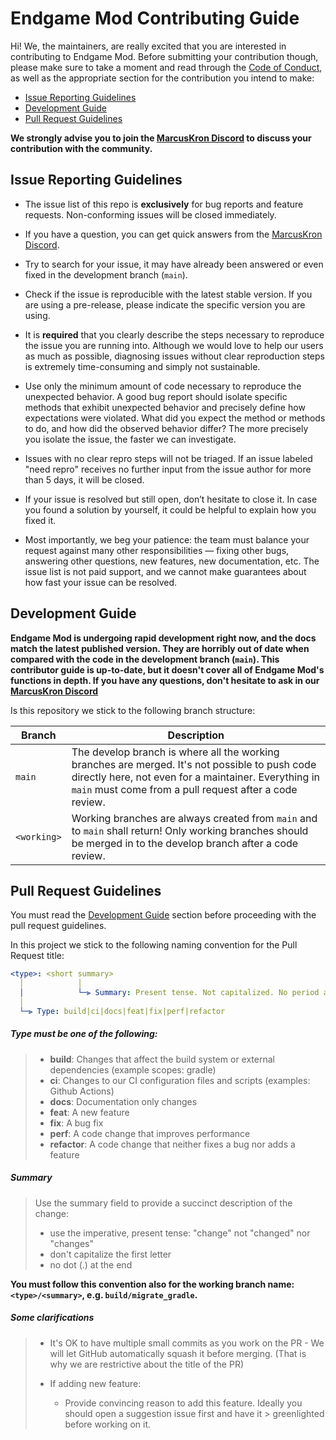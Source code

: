 # Endgame Mod Contributing Guide

Hi! We, the maintainers, are really excited that you are interested in contributing to Endgame Mod. Before submitting your
contribution though, please make sure to take a moment and read through the [Code of Conduct](CODE_OF_CONDUCT.md), as
well as the appropriate section for the contribution you intend to make:

- [Issue Reporting Guidelines](#issue-reporting-guidelines)
- [Development Guide](#development-guide)
- [Pull Request Guidelines](#pull-request-guidelines)

**We strongly advise you to join the [MarcusKron Discord](https://discord.gg/marcuskron) to discuss your contribution
with the community.**

## Issue Reporting Guidelines

- The issue list of this repo is **exclusively** for bug reports and feature requests. Non-conforming issues will be
  closed immediately.

- If you have a question, you can get quick answers from the [MarcusKron Discord](https://discord.gg/marcuskron).

- Try to search for your issue, it may have already been answered or even fixed in the development branch (`main`).

- Check if the issue is reproducible with the latest stable version. If you are using a pre-release, please
  indicate the specific version you are using.

- It is **required** that you clearly describe the steps necessary to reproduce the issue you are running into. Although
  we would love to help our users as much as possible, diagnosing issues without clear reproduction steps is extremely
  time-consuming and simply not sustainable.

- Use only the minimum amount of code necessary to reproduce the unexpected behavior. A good bug report should isolate
  specific methods that exhibit unexpected behavior and precisely define how expectations were violated. What did you
  expect the method or methods to do, and how did the observed behavior differ? The more precisely you isolate the
  issue, the faster we can investigate.

- Issues with no clear repro steps will not be triaged. If an issue labeled "need repro" receives no further input from
  the issue author for more than 5 days, it will be closed.

- If your issue is resolved but still open, don’t hesitate to close it. In case you found a solution by yourself, it
  could be helpful to explain how you fixed it.

- Most importantly, we beg your patience: the team must balance your request against many other responsibilities —
  fixing other bugs, answering other questions, new features, new documentation, etc. The issue list is not paid
  support, and we cannot make guarantees about how fast your issue can be resolved.

## Development Guide

**Endgame Mod is undergoing rapid development right now, and the docs match the latest published version. They
are horribly out of date when compared with the code in the development branch (`main`). This contributor guide is up-to-date, but it
doesn't cover all of Endgame Mod's functions in depth. If you have any questions, don't hesitate to ask in
our [MarcusKron Discord](https://discord.gg/marcuskron)**

Is this repository we stick to the following branch structure:

| Branch | Description |
|-|-|
| `main` | The develop branch is where all the working branches are merged. It's not possible to push code directly here, not even for a maintainer. Everything in `main` must come from a pull request after a code review. |
| `<working>` | Working branches are always created from `main` and to `main` shall return! Only working branches should be merged in to the develop branch after a code review. |

## Pull Request Guidelines

You must read the [Development Guide](#development-guide) section before proceeding with the pull request guidelines.

In this project we stick to the following naming convention for the Pull Request title:

```yml
<type>: <short summary>
  │            │
  │            └─⫸ Summary: Present tense. Not capitalized. No period at the end.
  │
  └─⫸ Type: build|ci|docs|feat|fix|perf|refactor
```

##### Type must be one of the following:
>* **build**: Changes that affect the build system or external dependencies (example scopes: gradle)
>* **ci**: Changes to our CI configuration files and scripts (examples: Github Actions)
>* **docs**: Documentation only changes
>* **feat**: A new feature
>* **fix**: A bug fix
>* **perf**: A code change that improves performance
>* **refactor**: A code change that neither fixes a bug nor adds a feature

##### Summary
>Use the summary field to provide a succinct description of the change:
>
>* use the imperative, present tense: "change" not "changed" nor "changes"
>* don't capitalize the first letter
>* no dot (.) at the end

**You must follow this convention also for the working branch name: `<type>/<summary>`, e.g. `build/migrate_gradle`.**

##### Some clarifications
>- It's OK to have multiple small commits as you work on the PR - We will let GitHub automatically squash it before
   >  merging. (That is why we are restrictive about the title of the PR)
>
>- If adding new feature:
   >
   >    - Provide convincing reason to add this feature. Ideally you should open a suggestion issue first and have it
          >      greenlighted before working on it.